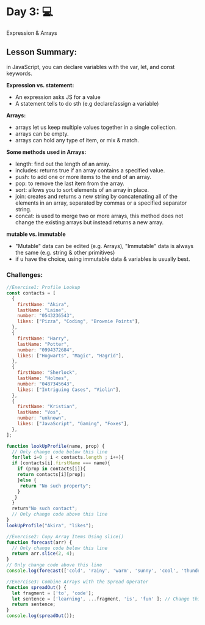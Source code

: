# Day 3: 💻

Expression & Arrays 

## Lesson Summary:

in JavaScript, you can declare variables with the var, let, and const keywords.

**Expression vs. statement:**
- An expression asks JS for a value
- A statement tells to do sth (e.g declare/assign a variable)

**Arrays:**
 - arrays let us keep multiple values together in a single collection.
 - arrays can be empty.
 - arrays can hold any type of item, or mix & match.
   
**Some methods used in Arrays:**
 - length: find out the length of an array.
 - includes: returns true if an array contains a specified value.
 - push: to add one or more items to the end of an array.
 - pop: to remove the last item from the array.
 - sort: allows you to sort elements of an array in place.
 - join: creates and returns a new string by concatenating all of the elements in an array, separated by commas or a specified separator string.
 - concat: is used to merge two or more arrays, this method does not change the existing arrays but instead returns a new array.

**mutable vs. immutable**
 - "Mutable" data can be edited (e.g. Arrays), "Immutable" data is always the same (e.g. string & other primitives)
 - if u have the choice, using immutable data & variables is usually best.

### Challenges:

```javascript
//Exercise1: Profile Lookup
const contacts = [
  {
    firstName: "Akira",
    lastName: "Laine",
    number: "0543236543",
    likes: ["Pizza", "Coding", "Brownie Points"],
  },
  {
    firstName: "Harry",
    lastName: "Potter",
    number: "0994372684",
    likes: ["Hogwarts", "Magic", "Hagrid"],
  },
  {
    firstName: "Sherlock",
    lastName: "Holmes",
    number: "0487345643",
    likes: ["Intriguing Cases", "Violin"],
  },
  {
    firstName: "Kristian",
    lastName: "Vos",
    number: "unknown",
    likes: ["JavaScript", "Gaming", "Foxes"],
  },
];

function lookUpProfile(name, prop) {
  // Only change code below this line
  for(let i=0 ; i < contacts.length ; i++){
  if (contacts[i].firstName === name){
    if (prop in contacts[i]){
    return contacts[i][prop];
    }else {
     return "No such property";
    }
   }
  }
  return"No such contact";
  // Only change code above this line
}
lookUpProfile("Akira", "likes");

//Exercise2: Copy Array Items Using slice()
function forecast(arr) {
  // Only change code below this line
  return arr.slice(2, 4);
}
// Only change code above this line
console.log(forecast(['cold', 'rainy', 'warm', 'sunny', 'cool', 'thunderstorms']));

//Exercise3: Combine Arrays with the Spread Operator
function spreadOut() {
  let fragment = ['to', 'code'];
  let sentence = ['learning', ...fragment, 'is', 'fun' ]; // Change this line
  return sentence;
}
console.log(spreadOut());
```


  
